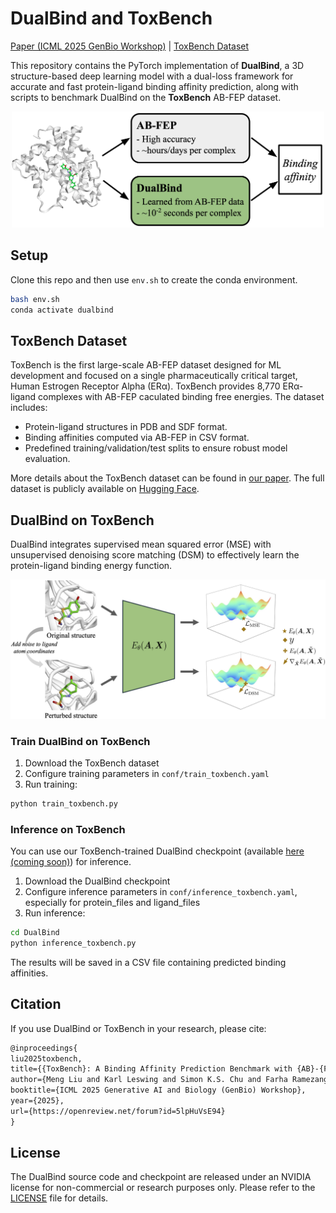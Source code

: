 # DualBind and ToxBench
[Paper (ICML 2025 GenBio Workshop)](https://arxiv.org/abs/2507.08966) | [ToxBench Dataset](https://huggingface.co/datasets/karlleswing/toxbench)

This repository contains the PyTorch implementation of **DualBind**, a 3D structure-based deep learning model with a dual-loss framework for accurate and fast protein-ligand binding affinity prediction, along with scripts to benchmark DualBind on the **ToxBench** AB-FEP dataset.

<p align="center">
<img src="./assets/toxbench_task.png" width="500"/>
</p>


## Setup

Clone this repo and then use `env.sh` to create the conda environment.
```bash
bash env.sh
conda activate dualbind
```

## ToxBench Dataset
ToxBench is the first large-scale AB-FEP dataset designed for ML development and focused on a single pharmaceutically critical target, Human Estrogen Receptor Alpha (ERα). ToxBench provides 8,770 ERα-ligand complexes with AB-FEP caculated binding free energies. The dataset includes:

- Protein-ligand structures in PDB and SDF format.
- Binding affinities computed via AB-FEP in CSV format.
- Predefined training/validation/test splits to ensure robust model evaluation.

More details about the ToxBench dataset can be found in [our paper](https://arxiv.org/abs/2507.08966). The full dataset is publicly available on [Hugging Face](https://huggingface.co/datasets/karlleswing/toxbench).


## DualBind on ToxBench
DualBind integrates supervised mean squared error (MSE) with unsupervised denoising score matching (DSM) to effectively learn the protein-ligand binding energy function.
<p align="center">
<img src="./assets/DualBind.png" width="600"/>
</p>


### Train DualBind on ToxBench

1. Download the ToxBench dataset
2. Configure training parameters in `conf/train_toxbench.yaml`
3. Run training:
```bash
python train_toxbench.py
```

### Inference on ToxBench
You can use our ToxBench-trained DualBind checkpoint (available [here (coming soon)](https://github.com/NVIDIA-Digital-Bio/dualbind)) for inference.

1. Download the DualBind checkpoint
2. Configure inference parameters in `conf/inference_toxbench.yaml`, especially for protein_files and ligand_files
3. Run inference:
```bash
cd DualBind
python inference_toxbench.py
```
The results will be saved in a CSV file containing predicted binding affinities.


## Citation

If you use DualBind or ToxBench in your research, please cite:

```latex
@inproceedings{
liu2025toxbench,
title={{ToxBench}: A Binding Affinity Prediction Benchmark with {AB}-{FEP}-Calculated Labels for Human Estrogen Receptor Alpha},
author={Meng Liu and Karl Leswing and Simon K.S. Chu and Farha Ramezanghorbani and Griffin Young and Gabriel Marques and Prerna Das and Anjali Panikar and Esther Jamir and Mohammed Sulaiman Shamsudeen and K. Shawn Watts and Ananya Sen and Hari Priya Devannagari and Edward B. Miller and Muyun Lihan and Howook Hwang and Janet Paulsen and Xin Yu and Kyle Gion and Timur Rvachov and Emine Kucukbenli and Saee Gopal Paliwal},
booktitle={ICML 2025 Generative AI and Biology (GenBio) Workshop},
year={2025},
url={https://openreview.net/forum?id=5lpHuVsE94}
}
```

## License

The DualBind source code and checkpoint are released under an NVIDIA license for non-commercial or research purposes only. Please refer to the [LICENSE](./LICENSE) file for details. 

